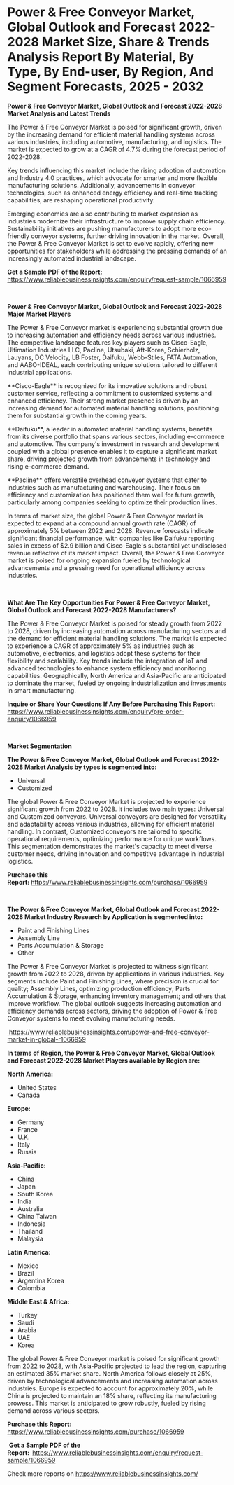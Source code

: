 <p><h1>Power & Free Conveyor Market, Global Outlook and Forecast 2022-2028 Market Size, Share & Trends Analysis Report By Material, By Type, By End-user, By Region, And Segment Forecasts, 2025 - 2032</h1></p><p><strong>Power & Free Conveyor Market, Global Outlook and Forecast 2022-2028 Market Analysis and Latest Trends</strong></p>
<p><p>The Power & Free Conveyor Market is poised for significant growth, driven by the increasing demand for efficient material handling systems across various industries, including automotive, manufacturing, and logistics. The market is expected to grow at a CAGR of 4.7% during the forecast period of 2022-2028. </p><p>Key trends influencing this market include the rising adoption of automation and Industry 4.0 practices, which advocate for smarter and more flexible manufacturing solutions. Additionally, advancements in conveyor technologies, such as enhanced energy efficiency and real-time tracking capabilities, are reshaping operational productivity.</p><p>Emerging economies are also contributing to market expansion as industries modernize their infrastructure to improve supply chain efficiency. Sustainability initiatives are pushing manufacturers to adopt more eco-friendly conveyor systems, further driving innovation in the market. Overall, the Power & Free Conveyor Market is set to evolve rapidly, offering new opportunities for stakeholders while addressing the pressing demands of an increasingly automated industrial landscape.</p></p>
<p><strong>Get a Sample PDF of the Report:&nbsp;</strong> <a href="https://www.reliablebusinessinsights.com/enquiry/request-sample/1066959?utm_campaign=2752&utm_medium=2&utm_source=Github&utm_content=ia&utm_term=21032025&utm_id=power-free-conveyor-market-global-outlook-and-forecast-2022-2028">https://www.reliablebusinessinsights.com/enquiry/request-sample/1066959</a></p>
<p>&nbsp;</p>
<p><strong>Power & Free Conveyor Market, Global Outlook and Forecast 2022-2028 Major Market Players</strong></p>
<p><p>The Power & Free Conveyor market is experiencing substantial growth due to increasing automation and efficiency needs across various industries. The competitive landscape features key players such as Cisco-Eagle, Ultimation Industries LLC, Pacline, Utsubaki, Aft-Korea, Schierholz, Lauyans, DC Velocity, LB Foster, Daifuku, Webb-Stiles, FATA Automation, and AABO-IDEAL, each contributing unique solutions tailored to different industrial applications.</p><p>**Cisco-Eagle** is recognized for its innovative solutions and robust customer service, reflecting a commitment to customized systems and enhanced efficiency. Their strong market presence is driven by an increasing demand for automated material handling solutions, positioning them for substantial growth in the coming years.</p><p>**Daifuku**, a leader in automated material handling systems, benefits from its diverse portfolio that spans various sectors, including e-commerce and automotive. The company's investment in research and development coupled with a global presence enables it to capture a significant market share, driving projected growth from advancements in technology and rising e-commerce demand.</p><p>**Pacline** offers versatile overhead conveyor systems that cater to industries such as manufacturing and warehousing. Their focus on efficiency and customization has positioned them well for future growth, particularly among companies seeking to optimize their production lines.</p><p>In terms of market size, the global Power & Free Conveyor market is expected to expand at a compound annual growth rate (CAGR) of approximately 5% between 2022 and 2028. Revenue forecasts indicate significant financial performance, with companies like Daifuku reporting sales in excess of $2.9 billion and Cisco-Eagle's substantial yet undisclosed revenue reflective of its market impact. Overall, the Power & Free Conveyor market is poised for ongoing expansion fueled by technological advancements and a pressing need for operational efficiency across industries.</p></p>
<p>&nbsp;</p>
<p><strong>What Are The Key Opportunities For Power & Free Conveyor Market, Global Outlook and Forecast 2022-2028 Manufacturers?</strong></p>
<p><p>The Power & Free Conveyor Market is poised for steady growth from 2022 to 2028, driven by increasing automation across manufacturing sectors and the demand for efficient material handling solutions. The market is expected to experience a CAGR of approximately 5% as industries such as automotive, electronics, and logistics adopt these systems for their flexibility and scalability. Key trends include the integration of IoT and advanced technologies to enhance system efficiency and monitoring capabilities. Geographically, North America and Asia-Pacific are anticipated to dominate the market, fueled by ongoing industrialization and investments in smart manufacturing.</p></p>
<p><strong>Inquire or Share Your Questions If Any Before Purchasing This Report:</strong> <a href="https://www.reliablebusinessinsights.com/enquiry/pre-order-enquiry/1066959?utm_campaign=2752&utm_medium=2&utm_source=Github&utm_content=ia&utm_term=21032025&utm_id=power-free-conveyor-market-global-outlook-and-forecast-2022-2028">https://www.reliablebusinessinsights.com/enquiry/pre-order-enquiry/1066959</a></p>
<p>&nbsp;</p>
<p><strong>Market Segmentation</strong></p>
<p><strong>The Power & Free Conveyor Market, Global Outlook and Forecast 2022-2028 Market Analysis by types is segmented into:</strong></p>
<p><ul><li>Universal</li><li>Customized</li></ul></p>
<p><p>The global Power & Free Conveyor Market is projected to experience significant growth from 2022 to 2028. It includes two main types: Universal and Customized conveyors. Universal conveyors are designed for versatility and adaptability across various industries, allowing for efficient material handling. In contrast, Customized conveyors are tailored to specific operational requirements, optimizing performance for unique workflows. This segmentation demonstrates the market's capacity to meet diverse customer needs, driving innovation and competitive advantage in industrial logistics.</p></p>
<p><strong>Purchase this Report:&nbsp;</strong><a href="https://www.reliablebusinessinsights.com/purchase/1066959?utm_campaign=2752&utm_medium=2&utm_source=Github&utm_content=ia&utm_term=21032025&utm_id=power-free-conveyor-market-global-outlook-and-forecast-2022-2028">https://www.reliablebusinessinsights.com/purchase/1066959</a></p>
<p>&nbsp;</p>
<p><strong>The Power & Free Conveyor Market, Global Outlook and Forecast 2022-2028 Market Industry Research by Application is segmented into:</strong></p>
<p><ul><li>Paint and Finishing Lines</li><li>Assembly Line</li><li>Parts Accumulation & Storage</li><li>Other</li></ul></p>
<p><p>The Power & Free Conveyor Market is projected to witness significant growth from 2022 to 2028, driven by applications in various industries. Key segments include Paint and Finishing Lines, where precision is crucial for quality; Assembly Lines, optimizing production efficiency; Parts Accumulation & Storage, enhancing inventory management; and others that improve workflow. The global outlook suggests increasing automation and efficiency demands across sectors, driving the adoption of Power & Free Conveyor systems to meet evolving manufacturing needs.</p></p>
<p><a href="https://www.reliablebusinessinsights.com/power-and-free-conveyor-market-in-global-r1066959?utm_campaign=2752&utm_medium=2&utm_source=Github&utm_content=ia&utm_term=21032025&utm_id=power-free-conveyor-market-global-outlook-and-forecast-2022-2028">&nbsp;https://www.reliablebusinessinsights.com/power-and-free-conveyor-market-in-global-r1066959</a></p>
<p><strong>In terms of Region, the Power & Free Conveyor Market, Global Outlook and Forecast 2022-2028 Market Players available by Region are:</strong></p>
<p>
    <p> <strong> North America: </strong>
        <ul>
            <li>United States</li>
            <li>Canada</li>
        </ul>
        </p> 
    <p> <strong> Europe: </strong>
        <ul>
            <li>Germany</li>
            <li>France</li>
            <li>U.K.</li>
            <li>Italy</li>
            <li>Russia</li>
        </ul>
        </p> 
    <p> <strong> Asia-Pacific: </strong>
        <ul>
            <li>China</li>
            <li>Japan</li>
            <li>South Korea</li>
            <li>India</li>
            <li>Australia</li>
            <li>China Taiwan</li>
            <li>Indonesia</li>
            <li>Thailand</li>
            <li>Malaysia</li>
        </ul>
        </p> 
    <p> <strong> Latin America: </strong>
        <ul>
            <li>Mexico</li>
            <li>Brazil</li>
            <li>Argentina Korea</li>
            <li>Colombia</li>
        </ul>
        </p> 
    <p> <strong> Middle East & Africa: </strong>
        <ul>
            <li>Turkey</li>
            <li>Saudi</li>
            <li>Arabia</li>
            <li>UAE</li>
            <li>Korea</li>
        </ul>
    </p>
    </p>
<p><p>The global Power & Free Conveyor market is poised for significant growth from 2022 to 2028, with Asia-Pacific projected to lead the region, capturing an estimated 35% market share. North America follows closely at 25%, driven by technological advancements and increasing automation across industries. Europe is expected to account for approximately 20%, while China is projected to maintain an 18% share, reflecting its manufacturing prowess. This market is anticipated to grow robustly, fueled by rising demand across various sectors.</p></p>
<p><strong>Purchase this Report: </strong><a href="https://www.reliablebusinessinsights.com/purchase/1066959?utm_campaign=2752&utm_medium=2&utm_source=Github&utm_content=ia&utm_term=21032025&utm_id=power-free-conveyor-market-global-outlook-and-forecast-2022-2028">https://www.reliablebusinessinsights.com/purchase/1066959</a></p>
<p>&nbsp;<strong>Get a Sample PDF of the Report:&nbsp;&nbsp;</strong><a href="https://www.reliablebusinessinsights.com/enquiry/request-sample/1066959?utm_campaign=2752&utm_medium=2&utm_source=Github&utm_content=ia&utm_term=21032025&utm_id=power-free-conveyor-market-global-outlook-and-forecast-2022-2028">https://www.reliablebusinessinsights.com/enquiry/request-sample/1066959</a></p>
<p><strong></strong></p>
<p>Check more reports on <a href="https://www.reliablebusinessinsights.com/?utm_campaign=2752&utm_medium=2&utm_source=Github&utm_content=ia&utm_term=21032025&utm_id=power-free-conveyor-market-global-outlook-and-forecast-2022-2028">https://www.reliablebusinessinsights.com/</a></p>